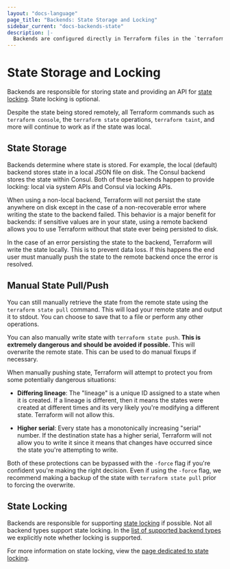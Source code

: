 ```yaml
---
layout: "docs-language"
page_title: "Backends: State Storage and Locking"
sidebar_current: "docs-backends-state"
description: |-
  Backends are configured directly in Terraform files in the `terraform` section.
---
```


# State Storage and Locking

Backends are responsible for storing state and providing an API for
[state locking](/docs/state/locking.html). State locking is optional.

Despite the state being stored remotely, all Terraform commands such
as `terraform console`, the `terraform state` operations, `terraform taint`,
and more will continue to work as if the state was local.

## State Storage

Backends determine where state is stored. For example, the local (default)
backend stores state in a local JSON file on disk. The Consul backend stores
the state within Consul. Both of these backends happen to provide locking:
local via system APIs and Consul via locking APIs.

When using a non-local backend, Terraform will not persist the state anywhere
on disk except in the case of a non-recoverable error where writing the state
to the backend failed. This behavior is a major benefit for backends: if
sensitive values are in your state, using a remote backend allows you to use
Terraform without that state ever being persisted to disk.

In the case of an error persisting the state to the backend, Terraform will
write the state locally. This is to prevent data loss. If this happens the
end user must manually push the state to the remote backend once the error
is resolved.

## Manual State Pull/Push

You can still manually retrieve the state from the remote state using
the `terraform state pull` command. This will load your remote state and
output it to stdout. You can choose to save that to a file or perform any
other operations.

You can also manually write state with `terraform state push`. **This
is extremely dangerous and should be avoided if possible.** This will
overwrite the remote state. This can be used to do manual fixups if necessary.

When manually pushing state, Terraform will attempt to protect you from
some potentially dangerous situations:

  * **Differing lineage**: The "lineage" is a unique ID assigned to a state
    when it is created. If a lineage is different, then it means the states
    were created at different times and its very likely you're modifying a
    different state. Terraform will not allow this.

  * **Higher serial**: Every state has a monotonically increasing "serial"
    number. If the destination state has a higher serial, Terraform will
    not allow you to write it since it means that changes have occurred since
    the state you're attempting to write.

Both of these protections can be bypassed with the `-force` flag if you're
confident you're making the right decision. Even if using the `-force` flag,
we recommend making a backup of the state with `terraform state pull`
prior to forcing the overwrite.

## State Locking

Backends are responsible for supporting [state locking](/docs/state/locking.html)
if possible. Not all backend types support state locking. In the
[list of supported backend types](/docs/backends/types) we explicitly note
whether locking is supported.

For more information on state locking, view the
[page dedicated to state locking](/docs/state/locking.html).
